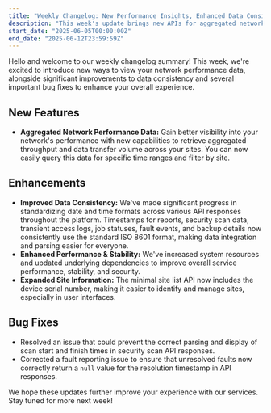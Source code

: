 ```yaml
---
title: "Weekly Changelog: New Performance Insights, Enhanced Data Consistency & Fixes"
description: "This week's update brings new APIs for aggregated network performance data, improved consistency with standardized date formats across the platform, and important bug fixes."
start_date: "2025-06-05T00:00:00Z"
end_date: "2025-06-12T23:59:59Z"
---
```


Hello and welcome to our weekly changelog summary! This week, we're excited to introduce new ways to view your network performance data, alongside significant improvements to data consistency and several important bug fixes to enhance your overall experience.

## New Features

*   **Aggregated Network Performance Data:** Gain better visibility into your network's performance with new capabilities to retrieve aggregated throughput and data transfer volume across your sites. You can now easily query this data for specific time ranges and filter by site.

## Enhancements

*   **Improved Data Consistency:** We've made significant progress in standardizing date and time formats across various API responses throughout the platform. Timestamps for reports, security scan data, transient access logs, job statuses, fault events, and backup details now consistently use the standard ISO 8601 format, making data integration and parsing easier for everyone.
*   **Enhanced Performance & Stability:** We've increased system resources and updated underlying dependencies to improve overall service performance, stability, and security.
*   **Expanded Site Information:** The minimal site list API now includes the device serial number, making it easier to identify and manage sites, especially in user interfaces.

## Bug Fixes

*   Resolved an issue that could prevent the correct parsing and display of scan start and finish times in security scan API responses.
*   Corrected a fault reporting issue to ensure that unresolved faults now correctly return a `null` value for the resolution timestamp in API responses.

We hope these updates further improve your experience with our services. Stay tuned for more next week!
